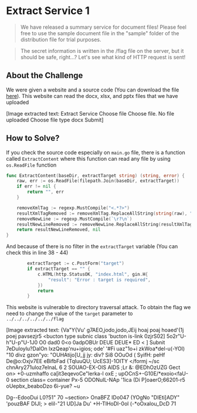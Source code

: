 # Extract Service 1
> We have released a summary service for document files! Please feel free to use the sample document file in the "sample" folder of the distribution file for trial purposes.

> The secret information is written in the /flag file on the server, but it should be safe, right...? Let's see what kind of HTTP request is sent!

## About the Challenge
We were given a website and a source code (You can download the file [here](web-extract1.zip)). This website can read the docx, xlsx, and pptx files that we have uploaded


[Image extracted text: Extract Service
Choose file
Choose file.
No file uploaded
Choose file type
docx
Submit]


## How to Solve?
If you check the source code especially on `main.go` file, there is a function called `ExtractContent` where this function can read any file by using `os.ReadFile` function

```go
func ExtractContent(baseDir, extractTarget string) (string, error) {
	raw, err := os.ReadFile(filepath.Join(baseDir, extractTarget))
	if err != nil {
		return "", err
	}

	removeXmlTag := regexp.MustCompile("<.*?>")
	resultXmlTagRemoved := removeXmlTag.ReplaceAllString(string(raw), "")
	removeNewLine := regexp.MustCompile(`\r?\n`)
	resultNewLineRemoved := removeNewLine.ReplaceAllString(resultXmlTagRemoved, "")
	return resultNewLineRemoved, nil
}
```

And because of there is no filter in the `extractTarget` variable (You can check this in line 38 - 44)

```go
		extractTarget := c.PostForm("target")
		if extractTarget == "" {
			c.HTML(http.StatusOK, "index.html", gin.H{
				"result": "Error : target is required",
			})
			return
		}
```

This website is vulnerable to directory traversal attack. To obtain the flag we need to change the value of the `target` parameter to `../../../../../../flag`


[Image extracted text: {Va"Y{Vu' g7AEO,jodo,jodo,JEij hoaj poaj hoaed'{1j poej pavsezjr5
<bucton type
subnic
class
'bucton
is-link
0zjrS02]
5o2r"U-h"U-p"U-1J0 O0
dad0
0<o
0adpOBUr
DEUE
DEUE* ED < ]
Subnit
7eDuloylu?DalOn
</button>
lxzQeap'nu+igios;
ode'
'#Fi
uaz"1o+i
zkWoa*del-u(-YOl) "10
divz
gzon"yo: "OUHAtijo[U_jj jy:
div?
Si8 OOuOd ( SyifH: peHf  De@o:Oxjv7EE
eBifbFad {TqluuQU; UcES3]-1OITY
</formj
~/sc
chnAry271uloz7eInaL
6 2 SOUAO-EX-OIS AIDS ;Lr &: @EDhOzUZG
Gect
on>
+0-uzmhaffo
ca[it3eqevoCe"lerka-l
oxE ; upOCnS+-G10E/*exoio<faU-0
section
class=
container Px-5
ODONuIL-NAp '1ica
(Di P]oaerO;66201-r5
oUepbx_beaboDzo
6i-yue? ~u
<div
class
Jnt _
99+0
DF dvaoylo_LYYyPE !ptx
docProps / app
Xl
DPID: IrudiDu [ POUHQJYOzEil !Dcyhi<eDPOOI ( EO
~QAadelt}h-BefHFhAUD
FLAG (ex7r427_15
br Ok: 3n_by_b4d_P41 4n 38 3rs}
Ood[+0_pO01t;-AgcHuno}: 0+10" ORONTI
EVD
<(p=
WoouVDj }ilYewVz4Dei
cxDh"teONq~DyUV^U] tvanco-j""y" @Nec-G;
Qesi
<fdiv>
Dg--EdooDui
L0?51"
70
~section>
OnaBFZ
IDo047 (YOgNo "DIEti]ADY" 'pouzBAF
DIJI; >
elil-"21
UD]Ja Du' +H-TIHoDI-0ol (-*oOxalou_DcD
71
<script>
jil
BOUu_DOgOD"P[iyyYyPK-!BROIZ
const
fileInput
docuhent
querySelector
[Content_
Types]
xnlPE-!0
1l10_rels/
relsPr-
Od'Qol uord/
rels/doc
ffile-Js-
example
input [twpezfile]
luenc
xll- relsPK-!I Joyoevord/docuent
XhlPK - !U301U<
fileInput . onchange
word/thene/thenel
xnlPK -
40*1
u;word/settings
rElPI =
ell (udocPro
75
1f
fileInput
files-length
ps /core
PF -
/OSuord/ fontTable
xhlPF- !i
76
const
file]ale
docuent
querySelector
IT~
ffile-Js-erample
file-nane
word/vebSettings
xhLPE- !bE ) >BuD
word/styles
XhlPK - !px
Dn-docPr
fil-lane
ercContent
fileInput
files[0]
nane
ops / app
xnlPEADO
78
28657062493776496405402089583
79
Content
osit
on:
forn-daca;
nae
arget
script>
</body>
/flag
28657062493776496405402089583-_
htnl>
Szorcni
matches
Seorcn 
0 matche
Done
(72:
IDEi
xhl
Disp]


```
FLAG{ex7r4c7_1s_br0k3n_by_b4d_p4r4m3t3rs}
```